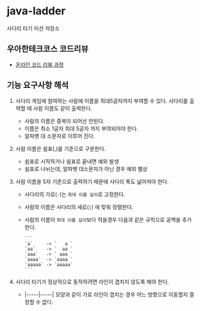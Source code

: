 # java-ladder

사다리 타기 미션 저장소

## 우아한테크코스 코드리뷰

- [온라인 코드 리뷰 과정](https://github.com/woowacourse/woowacourse-docs/blob/master/maincourse/README.md)

## 기능 요구사항 해석

1. 사다리 게임에 참여하는 사람에 이름을 최대5글자까지 부여할 수 있다. 사다리를 출력할 때 사람 이름도 같이 출력한다.
    - 사람의 이름은 중복이 되어선 안된다.
    - 이름은 최소 1글자 최대 5글자 까지 부여되어야 한다.
    - 알파뱃 대 소문자로 이루어 진다.

2. 사람 이름은 쉼표(,)를 기준으로 구분한다.
    - 쉼표로 시작하거나 쉼표로 끝내면 예외 발생
    - 쉼표로 나뉘는데, 알파벳 대소문자가 아닌 경우 예외 밸상

3. 사람 이름을 5자 기준으로 출력하기 때문에 사다리 폭도 넓어져야 한다.
    - 사다리의 가로(`-`)는 `최대 이름 길이`로 고정한다.
    - 사람의 이름은 사다리의 세로(`|`) 에 맞춰 정렬한다.
    - 사람의 이름이 `최대 이름 길이`보다 작을경우 다음과 같은 규칙으로 공백을 추가한다.

          ```
          `a`     -> `   a `
          `aa`    -> `  aa `
          `aaa`   -> ` aaa `
          `aaaa`  -> `aaaa `
          `aaaaa` -> `aaaaa`
          ``` 

4. 사다리 타기가 정상적으로 동작하려면 라인이 겹치지 않도록 해야 한다.
    - |-----|-----| 모양과 같이 가로 라인이 겹치는 경우 어느 방향으로 이동할지 결정할 수 없다.
